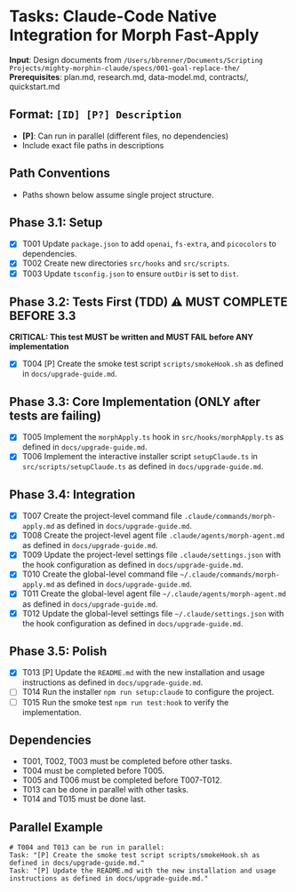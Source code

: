 # Tasks: Claude-Code Native Integration for Morph Fast-Apply

**Input**: Design documents from `/Users/bbrenner/Documents/Scripting Projects/mighty-morphin-claude/specs/001-goal-replace-the/`
**Prerequisites**: plan.md, research.md, data-model.md, contracts/, quickstart.md

## Format: `[ID] [P?] Description`
- **[P]**: Can run in parallel (different files, no dependencies)
- Include exact file paths in descriptions

## Path Conventions
- Paths shown below assume single project structure.

## Phase 3.1: Setup
- [x] T001 Update `package.json` to add `openai`, `fs-extra`, and `picocolors` to dependencies.
- [x] T002 Create new directories `src/hooks` and `src/scripts`.
- [x] T003 Update `tsconfig.json` to ensure `outDir` is set to `dist`.

## Phase 3.2: Tests First (TDD) ⚠️ MUST COMPLETE BEFORE 3.3
**CRITICAL: This test MUST be written and MUST FAIL before ANY implementation**
- [x] T004 [P] Create the smoke test script `scripts/smokeHook.sh` as defined in `docs/upgrade-guide.md`.

## Phase 3.3: Core Implementation (ONLY after tests are failing)
- [x] T005 Implement the `morphApply.ts` hook in `src/hooks/morphApply.ts` as defined in `docs/upgrade-guide.md`.
- [x] T006 Implement the interactive installer script `setupClaude.ts` in `src/scripts/setupClaude.ts` as defined in `docs/upgrade-guide.md`.

## Phase 3.4: Integration
- [x] T007 Create the project-level command file `.claude/commands/morph-apply.md` as defined in `docs/upgrade-guide.md`.
- [x] T008 Create the project-level agent file `.claude/agents/morph-agent.md` as defined in `docs/upgrade-guide.md`.
- [x] T009 Update the project-level settings file `.claude/settings.json` with the hook configuration as defined in `docs/upgrade-guide.md`.
- [x] T010 Create the global-level command file `~/.claude/commands/morph-apply.md` as defined in `docs/upgrade-guide.md`.
- [x] T011 Create the global-level agent file `~/.claude/agents/morph-agent.md` as defined in `docs/upgrade-guide.md`.
- [x] T012 Update the global-level settings file `~/.claude/settings.json` with the hook configuration as defined in `docs/upgrade-guide.md`.

## Phase 3.5: Polish
- [x] T013 [P] Update the `README.md` with the new installation and usage instructions as defined in `docs/upgrade-guide.md`.
- [ ] T014 Run the installer `npm run setup:claude` to configure the project.
- [ ] T015 Run the smoke test `npm run test:hook` to verify the implementation.

## Dependencies
- T001, T002, T003 must be completed before other tasks.
- T004 must be completed before T005.
- T005 and T006 must be completed before T007-T012.
- T013 can be done in parallel with other tasks.
- T014 and T015 must be done last.

## Parallel Example
```
# T004 and T013 can be run in parallel:
Task: "[P] Create the smoke test script scripts/smokeHook.sh as defined in docs/upgrade-guide.md."
Task: "[P] Update the README.md with the new installation and usage instructions as defined in docs/upgrade-guide.md."
```
